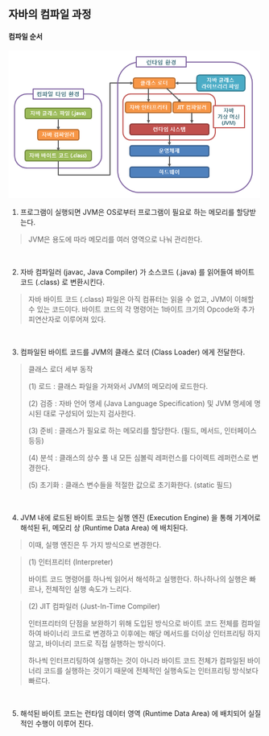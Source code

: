 ## 자바의 컴파일 과정

#### 컴파일 순서

<img src="../img/javacompile1.png" width="500">

1. 프로그램이 실행되면 JVM은 OS로부터 프로그램이 필요로 하는 메모리를 할당받는다.

> JVM은 용도에 따라 메모리를 여러 영역으로 나눠 관리한다.

<br />

2. 자바 컴파일러 (javac, Java Compiler) 가 소스코드 (.java) 를 읽어들여 바이트 코드 (.class) 로 변환시킨다.

> 자바 바이트 코드 (.class) 파일은 아직 컴퓨터는 읽을 수 없고, JVM이 이해할 수 있는 코드이다.
> 바이트 코드의 각 명령어는 1바이트 크기의 Opcode와 추가 피연산자로 이루어져 있다.

<br />

3. 컴파일된 바이트 코드를 JVM의 클래스 로더 (Class Loader) 에게 전달한다.

> 클래스 로더 세부 동작
>
> (1) 로드 : 클래스 파일을 가져와서 JVM의 메모리에 로드한다.  
>
> (2) 검증 : 자바 언어 명세 (Java Language Specification) 및 JVM 명세에 명시된 대로 구성되어 있는지 검사한다.  
>
> (3) 준비 : 클래스가 필요로 하는 메모리를 할당한다. (필드, 메서드, 인터페이스 등등)  
>
> (4) 분석 : 클래스의 상수 풀 내 모든 심볼릭 레퍼런스를 다이렉트 레퍼런스로 변경한다.  
>
> (5) 초기화 : 클래스 변수들을 적절한 값으로 초기화한다. (static 필드)  

<br />

4. JVM 내에 로드된 바이트 코드는 실행 엔진 (Execution Engine) 을 통해 기계어로 해석된 뒤, 메모리 상 (Runtime Data Area) 에 배치된다.

> 이때, 실행 엔진은 두 가지 방식으로 변경한다.

> (1) 인터프리터 (Interpreter)
>
> 바이트 코드 명령어를 하나씩 읽어서 해석하고 실행한다.
> 하나하나의 실행은 빠르나, 전체적인 실행 속도가 느리다.

> (2) JIT 컴파일러 (Just-In-Time Compiler)
> 
> 인터프리터의 단점을 보완하기 위해 도입된 방식으로 바이트 코드 전체를 컴파일하여 바이너리 코드로 변경하고 이후에는 해당 메서드를 더이상 인터프리팅 하지 않고, 바이너리 코드로 직접 실행하는 방식이다.
>
> 하나씩 인터프리팅하여 실행하는 것이 아니라 바이트 코드 전체가 컴파일된 바이너리 코드를 실행하는 것이기 때문에 전체적인 실행속도는 인터프리팅 방식보다 빠르다.

<br />

5. 해석된 바이트 코드는 런타임 데이터 영역 (Runtime Data Area) 에 배치되어 실질적인 수행이 이루어 진다.
